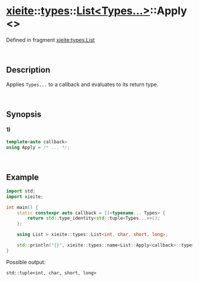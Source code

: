 # [xieite](../../../../../xieite.md)\:\:[types](../../../../../types.md)\:\:[List<Types...>](../../../list.md)\:\:Apply\<\>
Defined in fragment [xieite:types.List](../../../../../../src/types/list.cpp)

&nbsp;

## Description
Applies `Types...` to a callback and evaluates to its return type.

&nbsp;

## Synopsis
#### 1)
```cpp
template<auto callback>
using Apply = /* ... */;
```

&nbsp;

## Example
```cpp
import std;
import xieite;

int main() {
    static constexpr auto callback = []<typename... Types> {
        return std::type_identity<std::tuple<Types...>>();
    };

    using List = xieite::types::List<int, char, short, long>;

    std::println("{}", xieite::types::name<List::Apply<callback>::type>);
}
```
Possible output:
```
std::tuple<int, char, short, long>
```
